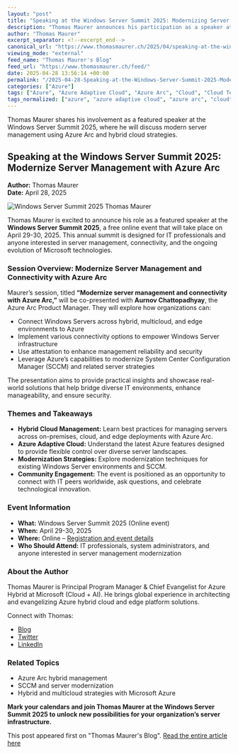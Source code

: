 ```yaml
---
layout: "post"
title: "Speaking at the Windows Server Summit 2025: Modernizing Server Management with Azure Arc"
description: "Thomas Maurer announces his participation as a speaker at the Windows Server Summit 2025. He will discuss server modernization, hybrid connectivity, and Azure Arc's role in unifying Windows Server management across environments, in collaboration with Azure Arc Product Manager Aurnov Chattopadhyay."
author: "Thomas Maurer"
excerpt_separator: <!--excerpt_end-->
canonical_url: "https://www.thomasmaurer.ch/2025/04/speaking-at-the-windows-server-summit-2025/"
viewing_mode: "external"
feed_name: "Thomas Maurer's Blog"
feed_url: "https://www.thomasmaurer.ch/feed/"
date: 2025-04-28 13:56:14 +00:00
permalink: "/2025-04-28-Speaking-at-the-Windows-Server-Summit-2025-Modernizing-Server-Management-with-Azure-Arc.html"
categories: ["Azure"]
tags: ["Azure", "Azure Adaptive Cloud", "Azure Arc", "Cloud", "Cloud Technology", "Connectivity", "Event", "Hybrid Cloud", "Hyper V", "Microsoft", "Microsoft Azure", "Posts", "SCCM Modernization", "Server Management", "Speaking", "Thomas Maurer", "Windows", "Windows Server", "Windows Server Summit"]
tags_normalized: ["azure", "azure adaptive cloud", "azure arc", "cloud", "cloud technology", "connectivity", "event", "hybrid cloud", "hyper v", "microsoft", "microsoft azure", "posts", "sccm modernization", "server management", "speaking", "thomas maurer", "windows", "windows server", "windows server summit"]
---
```


Thomas Maurer shares his involvement as a featured speaker at the Windows Server Summit 2025, where he will discuss modern server management using Azure Arc and hybrid cloud strategies.<!--excerpt_end-->

## Speaking at the Windows Server Summit 2025: Modernize Server Management with Azure Arc

**Author:** Thomas Maurer  
**Date:** April 28, 2025

![Windows Server Summit 2025 Thomas Maurer](https://www.thomasmaurer.ch/wp-content/uploads/2025/04/Windows-Server-Summit-2025-Thomas-Mauer-870x600.jpg)

Thomas Maurer is excited to announce his role as a featured speaker at the **Windows Server Summit 2025**, a free online event that will take place on April 29-30, 2025. This annual summit is designed for IT professionals and anyone interested in server management, connectivity, and the ongoing evolution of Microsoft technologies.

### Session Overview: Modernize Server Management and Connectivity with Azure Arc

Maurer’s session, titled **“Modernize server management and connectivity with Azure Arc,”** will be co-presented with **Aurnov Chattopadhyay**, the Azure Arc Product Manager. They will explore how organizations can:

- Connect Windows Servers across hybrid, multicloud, and edge environments to Azure
- Implement various connectivity options to empower Windows Server infrastructure
- Use attestation to enhance management reliability and security
- Leverage Azure’s capabilities to modernize System Center Configuration Manager (SCCM) and related server strategies

The presentation aims to provide practical insights and showcase real-world solutions that help bridge diverse IT environments, enhance manageability, and ensure security.

### Themes and Takeaways

- **Hybrid Cloud Management:** Learn best practices for managing servers across on-premises, cloud, and edge deployments with Azure Arc.
- **Azure Adaptive Cloud:** Understand the latest Azure features designed to provide flexible control over diverse server landscapes.
- **Modernization Strategies:** Explore modernization techniques for existing Windows Server environments and SCCM.
- **Community Engagement:** The event is positioned as an opportunity to connect with IT peers worldwide, ask questions, and celebrate technological innovation.

### Event Information

- **What:** Windows Server Summit 2025 (Online event)
- **When:** April 29-30, 2025
- **Where:** Online – [Registration and event details](https://techcommunity.microsoft.com/event/windowsserver-events/modernize-server-management-and-connectivity-with-azure-arc/4397253)
- **Who Should Attend:** IT professionals, system administrators, and anyone interested in server management modernization

### About the Author

Thomas Maurer is Principal Program Manager & Chief Evangelist for Azure Hybrid at Microsoft (Cloud + AI). He brings global experience in architecting and evangelizing Azure hybrid cloud and edge platform solutions.

Connect with Thomas:

- [Blog](https://www.thomasmaurer.ch)
- [Twitter](https://twitter.com/thomasmaurer)
- [LinkedIn](https://linkedin.com/in/thomasmaurer2/)

### Related Topics

- Azure Arc hybrid management
- SCCM and server modernization
- Hybrid and multicloud strategies with Microsoft Azure

**Mark your calendars and join Thomas Maurer at the Windows Server Summit 2025 to unlock new possibilities for your organization’s server infrastructure.**

This post appeared first on "Thomas Maurer's Blog". [Read the entire article here](https://www.thomasmaurer.ch/2025/04/speaking-at-the-windows-server-summit-2025/)
